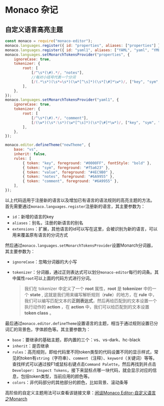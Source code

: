 # Monaco 杂记

## 自定义语言高亮主题

```javascript
const monaco = require("monaco-editor");
monaco.languages.register({ id: "properties", aliases: ["properties"] });
monaco.languages.register({ id: "yaml1", aliases: ["YAML", "yaml", "YML", "yml", "yaml1"], mimetypes: ["application/x-yaml", "text/x-yaml"] });
monaco.languages.setMonarchTokensProvider("properties", {
	ignoreCase: true,
	tokenizer: {
		root: [
			[/^\s*(\#).*/, "notes"],
			//每对小括号代表一个分词
			[/(.*\s*)(\s*=\s*)(\w*[^\s]*)(\s*[\#]*\w*)/, ["key", "sym", "value", "comment"]],
		],
	},
});
monaco.languages.setMonarchTokensProvider("yaml1", {
	ignoreCase: true,
	tokenizer: {
		root: [
			[/^\s*(\#).*/, "comment"],
			[/(\w*)(\s*:\s*)(\w*[^\s]*)(\s*[\#]*\w*)/, ["key", "sym", "value", "comment"]],
		],
	},
});

monaco.editor.defineTheme("newTheme", {
	base: "vs",
	inherit: false,
	rules: [
		{ token: "key", foreground: "#0000FF", fontStyle: "bold" },
		{ token: "sym", foreground: "#f5a623" },
		{ token: "value", foreground: "#4EC9B0" },
		{ token: "notes", foreground: "#6A9955" },
		{ token: "comment", foreground: "#6A9955" },
	],
});
```

以上代码适用于注册新的语言以及增加已有语言的语法规则的高亮主题的方法。
首先需要通过`monaco.languages.register`注册新的语言，其主要参数为：

- `id`：新增的语言的key
- `aliases`：别名，注册的新语言的别名
- `extensions`：扩展，其他语言的id可以写在这里，会被识别为新的语言，可以用来覆盖原有语言的分词方式

然后通过`monaco.languages.setMonarchTokensProvider`设置Monarch分词器，其主要参数为：

- `ignoreCase`：忽略分词器的大小写

- `tokenizer`：分词器，通过正则表达式可以划分`monaco-editor`每行的词条。其中属性`root`可以上面的代码方式进行分词。

  > 我们在 tokenizer 中定义了一个 **root** 属性，**root** 是 **tokenizer** 中的一个 **state** , 这就是我们用来编写解析规则（**rule**）的地方，在 **rule** 中，我们可以编写匹配文本的**正则表达式**，然后再给匹配到的文本设置一个执行动作的 **action** ，在 **action** 中，我们可以给匹配到的文本设置 **token class** 。

最后通过`monaco.editor.defineTheme`设置语言的主题，相当于通过规则设置已分词汇的背景色，字体颜色等。其主要参数为：

- `base`：要继承的基础主题，即内置的三个：vs、vs-dark、hc-black
- `inherit`：是否继承
- `rules`：高亮规则，即给代码里不同token类型的代码设置不同的显示样式，常见的token有`string`（字符串）、`comment`（注释）、`keyword`（关键词）等等。查找样式可以通过按F1或鼠标右键点击`Command Palette`，然后再找到并点击`Developer: Inspect Tokens`，接下来鼠标点哪一块代码，就会显示对应的信息，包括token类型，当前应用的颜色等。
- `colors`：非代码部分的其他部分的颜色，比如背景、滚动条等

高阶些的自定义主题用法可以查看该链接文章：[闲谈Monaco Editor-自定义语言之Monarch](https://link.segmentfault.com/?enc=WoObriSG1TiUu2SRTjA96A%3D%3D.ww9hqlxa5xxyoBTBd6kUDiej64tvNIDAivWvWV9LidqmIClP0GIVE08uVo8zUDhb)